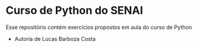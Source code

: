 # Curso de Python do SENAI
Esse repositório contém exercícios propostos em aula do curso de Python
- Autoria de Lucas Barboza Costa
